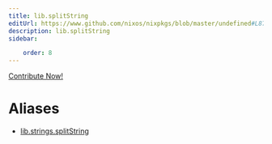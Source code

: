 ```yaml
---
title: lib.splitString
editUrl: https://www.github.com/nixos/nixpkgs/blob/master/undefined#L872C17
description: lib.splitString
sidebar:

    order: 8
---
```


<a href="https://www.github.com/nixos/nixpkgs/blob/master/undefined#L872C17">Contribute Now!</a>


# Aliases

- [lib.strings.splitString](/nix-doc-comments/reference/lib/strings/lib-strings-splitstring)


